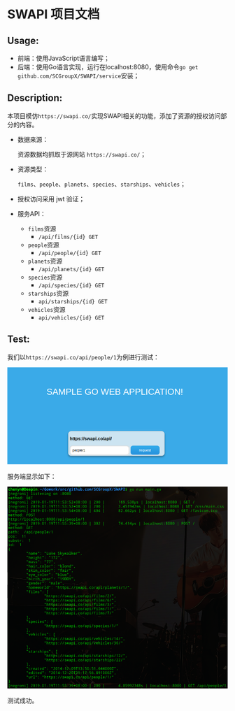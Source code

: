 # SWAPI 项目文档

## Usage:

- 前端：使用JavaScript语言编写；
- 后端：使用Go语言实现，运行在localhost:8080，使用命令`go get github.com/SCGroupX/SWAPI/service`安装；

## Description:

本项目模仿`https://swapi.co/`实现SWAPI相关的功能，添加了资源的授权访问部分的内容。

- 数据来源：

  资源数据均抓取于源网站 `https://swapi.co/`；

- 资源类型：

  `films`、`people`、`planets`、`species`、`starships`、`vehicles`；

- 授权访问采用 jwt 验证；

- 服务API：

  - `films`资源 
    - `/api/films/{id} GET `
  - `people`资源 
    - `/api/people/{id} GET `
  - `planets`资源 
    - `/api/planets/{id} GET `
  - `species`资源 
    - `/api/species/{id} GET `
  - `starships`资源 
    - `api/starships/{id} GET`
  - `vehicles`资源
    - `api/vehicles/{id} GET`

## Test:

我们以`https://swapi.co/api/people/1`为例进行测试：

![front](assets/images/front.png)

服务端显示如下：

![test](assets/images/test.png)

测试成功。

 